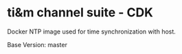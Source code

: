 # ti&m channel suite - CDK

Docker NTP image used for time synchronization with host.

Base Version: master
